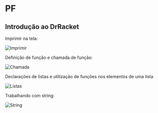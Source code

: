 # PF

## Introdução ao DrRacket

Imprimir na tela:

![Imprimir](https://magenta-cloche-143.notion.site/image/https%3A%2F%2Fs3-us-west-2.amazonaws.com%2Fsecure.notion-static.com%2Fe3aa172d-8d12-4558-8883-5a2d8b12da8f%2FUntitled.png?table=block&id=a40ce2cd-894f-46f8-9ed1-03ac8a2eeadc&spaceId=055ecaca-9ef1-471a-8633-6578d6225e05&width=2000&userId=&cache=v2)

Definição de função e chamada de função:

![Chamada](https://magenta-cloche-143.notion.site/image/https%3A%2F%2Fs3-us-west-2.amazonaws.com%2Fsecure.notion-static.com%2Fab86a762-5bb9-48b3-9c4a-6b181b491909%2FUntitled.png?table=block&id=ac289820-f103-4ed0-9f75-4277f4d6b8ae&spaceId=055ecaca-9ef1-471a-8633-6578d6225e05&width=2000&userId=&cache=v2)

Declarações de listas e utilização de funções nos elementos de uma lista

![Listas](https://magenta-cloche-143.notion.site/image/https%3A%2F%2Fs3-us-west-2.amazonaws.com%2Fsecure.notion-static.com%2Fa8ceb514-6a9c-4e4f-a5c7-ba85f4678685%2FUntitled.png?table=block&id=4be67b99-6c75-4415-bd18-7d038a679287&spaceId=055ecaca-9ef1-471a-8633-6578d6225e05&width=2000&userId=&cache=v2)

Trabalhando com string:

![String](https://magenta-cloche-143.notion.site/image/https%3A%2F%2Fs3-us-west-2.amazonaws.com%2Fsecure.notion-static.com%2Fa47f335b-4153-4b32-8c48-e289b91f6b84%2FUntitled.png?table=block&id=db356ffe-e7ab-4618-a4d2-537f606fb056&spaceId=055ecaca-9ef1-471a-8633-6578d6225e05&width=2000&userId=&cache=v2)
